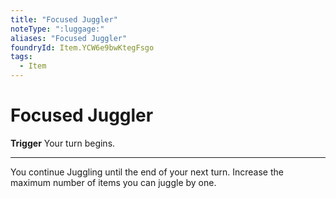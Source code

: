 ```yaml
---
title: "Focused Juggler"
noteType: ":luggage:"
aliases: "Focused Juggler"
foundryId: Item.YCW6e9bwKtegFsgo
tags:
  - Item
---
```


# Focused Juggler

**Trigger** Your turn begins.

* * *

You continue Juggling until the end of your next turn. Increase the maximum number of items you can juggle by one.
